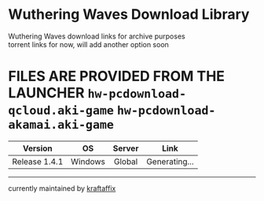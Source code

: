 # Wuthering Waves Download Library
Wuthering Waves download links for archive purposes \
torrent links for now, will add another option soon
# FILES ARE PROVIDED FROM THE LAUNCHER `hw-pcdownload-qcloud.aki-game` `hw-pcdownload-akamai.aki-game`
| Version | OS | Server | Link |
|:-------:|:--:|:------:|:----:|
| Release 1.4.1 | Windows | Global | Generating... |
___
currently maintained by [kraftaffix](https://github.com/KraftAffix)
